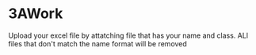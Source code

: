 # 3AWork
Upload your excel file by attatching file that has your name and class. ALl files that don't match the name format will be removed
